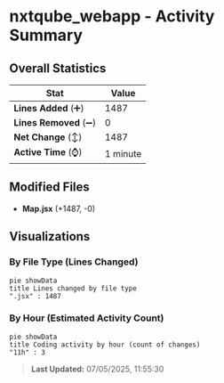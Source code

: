 # nxtqube_webapp - Activity Summary 

## Overall Statistics

| Stat                   | Value                                                             |
| ---------------------- | ----------------------------------------------------------------- |
| **Lines Added** (➕)   | 1487                                          |
| **Lines Removed** (➖) | 0                                        |
| **Net Change** (↕)    | 1487                |
| **Active Time** (⌚)   | 1 minute |


## Modified Files
- **Map.jsx** (+1487, -0)

## Visualizations

### By File Type (Lines Changed)

```mermaid
pie showData
title Lines changed by file type
".jsx" : 1487
```

### By Hour (Estimated Activity Count)

```mermaid
pie showData
title Coding activity by hour (count of changes)
"11h" : 3
```


> **Last Updated:** 07/05/2025, 11:55:30